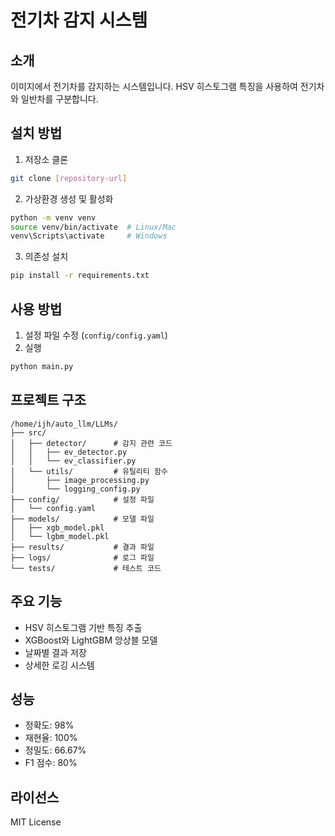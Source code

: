 # 전기차 감지 시스템

## 소개
이미지에서 전기차를 감지하는 시스템입니다. HSV 히스토그램 특징을 사용하여 전기차와 일반차를 구분합니다.

## 설치 방법
1. 저장소 클론
```bash
git clone [repository-url]
```

2. 가상환경 생성 및 활성화
```bash
python -m venv venv
source venv/bin/activate  # Linux/Mac
venv\Scripts\activate     # Windows
```

3. 의존성 설치
```bash
pip install -r requirements.txt
```

## 사용 방법
1. 설정 파일 수정 (`config/config.yaml`)
2. 실행
```bash
python main.py
```

## 프로젝트 구조
```
/home/ijh/auto_llm/LLMs/
├── src/
│   ├── detector/      # 감지 관련 코드
│   │   ├── ev_detector.py
│   │   └── ev_classifier.py
│   └── utils/         # 유틸리티 함수
│       ├── image_processing.py
│       └── logging_config.py
├── config/            # 설정 파일
│   └── config.yaml
├── models/            # 모델 파일
│   ├── xgb_model.pkl
│   └── lgbm_model.pkl
├── results/           # 결과 파일
├── logs/              # 로그 파일
└── tests/             # 테스트 코드
```

## 주요 기능
- HSV 히스토그램 기반 특징 추출
- XGBoost와 LightGBM 앙상블 모델
- 날짜별 결과 저장
- 상세한 로깅 시스템

## 성능
- 정확도: 98%
- 재현율: 100%
- 정밀도: 66.67%
- F1 점수: 80%

## 라이선스
MIT License 